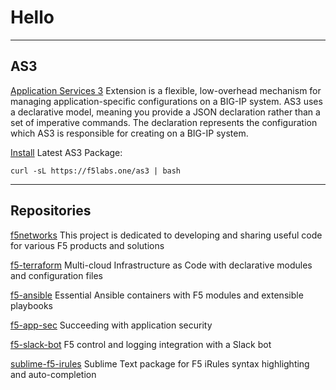 

# Hello

---

## AS3

[Application Services 3](https://clouddocs.f5.com/products/extensions/f5-appsvcs-extension/3/) Extension is a flexible, low-overhead mechanism for managing application-specific configurations on a BIG-IP system.
AS3 uses a declarative model, meaning you provide a JSON declaration rather than a set of imperative commands.
The declaration represents the configuration which AS3 is responsible for creating on a BIG-IP system.


[Install](./as3) Latest AS3 Package:

```shell
curl -sL https://f5labs.one/as3 | bash
```

---

## Repositories

[f5networks](https://github.com/ArtiomL/f5networks)
This project is dedicated to developing and sharing useful code for various F5 products and solutions

[f5-terraform](https://github.com/ArtiomL/f5-terraform)
Multi-cloud Infrastructure as Code with declarative modules and configuration files

[f5-ansible](https://github.com/ArtiomL/f5-ansible)
Essential Ansible containers with F5 modules and extensible playbooks

[f5-app-sec](https://github.com/ArtiomL/f5-app-sec)
Succeeding with application security

[f5-slack-bot](https://github.com/ArtiomL/f5-slack-bot)
F5 control and logging integration with a Slack bot

[sublime-f5-irules](https://github.com/ArtiomL/sublime-f5-irules)
Sublime Text package for F5 iRules syntax highlighting and auto-completion
